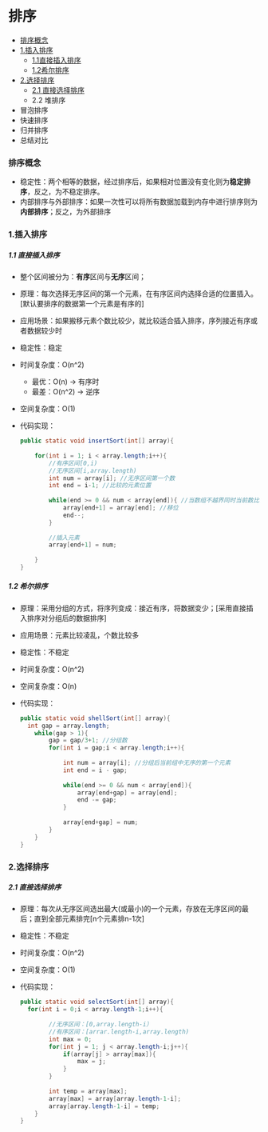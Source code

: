 # 排序

* <a href="#no1">排序概念</a>
* <a href="#no2">1.插入排序</a>
  * <a href="#no2_1">1.1直接插入排序</a>
  * <a href="#no2_2">1.2希尔排序</a>
* <a href="#no3">2.选择排序</a>
  * <a href="#no3_1">2.1 直接选择排序</a>
  * 2.2 堆排序<a href="#"></a>
* 冒泡排序<a href="#"></a>
* 快速排序<a href="#"></a>
* 归并排序<a href="#"></a>
* 总结对比<a href="#"></a>

### 排序概念<a id="no1"></a>

* 稳定性：两个相等的数据，经过排序后，如果相对位置没有变化则为**稳定排序**，反之，为不稳定排序。
* 内部排序与外部排序：如果一次性可以将所有数据加载到内存中进行排序则为**内部排序**；反之，为外部排序

### 1.插入排序<a id="no2"></a>

##### 1.1 直接插入排序<a id="no2_1"></a>

* 整个区间被分为：**有序**区间与**无序**区间；

* 原理：每次选择无序区间的第一个元素，在有序区间内选择合适的位置插入。[默认要排序的数据第一个元素是有序的]

* 应用场景：如果搬移元素个数比较少，就比较适合插入排序，序列接近有序或者数据较少时

* 稳定性：稳定

* 时间复杂度：O(n^2)

  * 最优：O(n)  ->  有序时
  * 最差：O(n^2)  ->  逆序

* 空间复杂度：O(1)

* 代码实现：

  ```java
  public static void insertSort(int[] array){
  	
      for(int i = 1; i < array.length;i++){
          //有序区间[0,i)
          //无序区间[i,array.length)
          int num = array[i]; //无序区间第一个数
          int end = i-1; //比较的元素位置
          
          while(end >= 0 && num < array[end]){ //当数组不越界同时当前数比相比较的数小的时候
              array[end+1] = array[end]; //移位
              end--;
          }
          
          //插入元素
          array[end+1] = num;
          
      }
  }
  ```

##### 1.2 希尔排序<a id="no2_2"></a>

* 原理：采用分组的方式，将序列变成：接近有序，将数据变少；[采用直接插入排序对分组后的数据排序]

* 应用场景：元素比较凌乱，个数比较多

* 稳定性：不稳定

* 时间复杂度：O(n^2)

* 空间复杂度：O(n)

* 代码实现：

  ```java
  public static void shellSort(int[] array){
  	int gap = array.length;
      while(gap > 1){
          gap = gap/3+1; //分组数
          for(int i = gap;i < array.length;i++){
              
              int num = array[i]; //分组后当前组中无序的第一个元素
              int end = i - gap;
              
              while(end >= 0 && num < array[end]){
                  array[end+gap] = array[end];
                  end -= gap;
              }
              
              array[end+gap] = num;
          }
      }
  }
  ```

### 2.选择排序<a id="no3"></a>

##### 2.1 直接选择排序<a id="no3_1"></a>

* 原理：每次从无序区间选出最大(或最小)的一个元素，存放在无序区间的最后；直到全部元素排完[n个元素排n-1次]

* 稳定性：不稳定

* 时间复杂度：O(n^2)

* 空间复杂度：O(1)

* 代码实现：

  ```java
  public static void selectSort(int[] array){
  	for(int i = 0;i < array.length-1;i++){
          
          //无序区间：[0,array.length-i）
          //有序区间：[arrar.length-i,array.length)
          int max = 0;
          for(int j = 1; j < array.length-i;j++){
              if(array[j] > array[max]){
                  max = j;
              }
          }
          
          int temp = array[max];
          array[max] = array[array.length-1-i];
          array[array.length-1-i] = temp;
      }
  }
  ```

  

###



